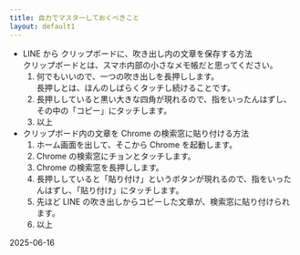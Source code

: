 ```yaml
---
title: 自力でマスターしておくべきこと
layout: default1
---
```

- LINE から クリップボードに、吹き出し内の文章を保存する方法  
  クリップボードとは、スマホ内部の小さなメモ帳だと思ってください。
  1. 何でもいいので、一つの吹き出しを長押しします。  
      長押しとは、ほんのしばらくタッチし続けることです。
  2. 長押ししていると黒い大きな四角が現れるので、指をいったんはずし、その中の「コピー」にタッチします。
  3. 以上
- クリップボード内の文章を Chrome の検索窓に貼り付ける方法  
  1. ホーム画面を出して、そこから Chrome を起動します。
  2. Chrome の検索窓にチョンとタッチします。
  3. Chrome の検索窓を長押しします。
  4. 長押ししていると「貼り付け」というボタンが現れるので、指をいったんはずし、「貼り付け」にタッチします。
  5. 先ほど LINE の吹き出しからコピーした文章が、検索窓に貼り付けられます。
  6. 以上

2025-06-16
